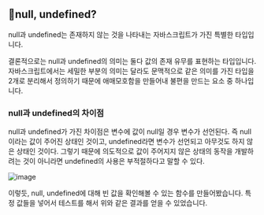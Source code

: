 ## 📝null, undefined?

null과 undefined는 존재하지 않는 것을 나타내는 자바스크립트가 가진 특별한 타입입니다.

결론적으로는 null과 undefined의 의미는 둘다 값의 존재 유무를 표현하는 타입입니다. 자바스크립트에서는 세밀한 부분의 의미는 달라도 문맥적으로 같은 의미를 가진 타입을 2개로 분리해서 정의하기 때문에 애매모호함을 만들어내 불편을 만드는 요소 중 하나입니다.

### null과 undefined의 차이점

null과 undefined가 가진 차이점은 변수에 값이 null일 경우 변수가 선언된다. 즉 null이라는 값이 주어진 상태인 것이고, undefined라면 변수가 선언되고 아무것도 하지 않은 상태인 것이다.
그렇기 때문에 의도적으로 값이 주어지지 않은 상태의 동작을 개발하려는 것이 아니라면 undefined의 사용은 부적절하다고 말할 수 있다.

![image](https://img1.daumcdn.net/thumb/R1280x0/?scode=mtistory2&fname=https%3A%2F%2Fblog.kakaocdn.net%2Fdn%2F3ESFL%2FbtrpU4wGJWZ%2Fo6vXNj98UDLYUk1YnojbKK%2Fimg.png)

이렇듯, null, undefined에 대해 빈 값을 확인해볼 수 있는 함수를 만들어봤습니다. 특정 값들을 넣어서 테스트를 해서 위와 같은 결과를 얻을 수 있었습니다.